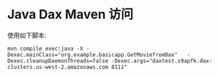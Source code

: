 # Java Dax Maven 访问

使用如下脚本:
```shell
mvn compile exec:java -X -Dexec.mainClass="org.example.basicapp.GetMoviefromDax"   -Dexec.cleanupDaemonThreads=false -Dexec.args="daxtest.s9apfk.dax-clusters.us-west-2.amazonaws.com 8111"
```
